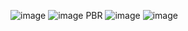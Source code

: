 ![image](https://github.com/Ji-Hun-Jeong/DX_Space/assets/147147285/df3f9890-237c-4689-aaf9-c0da9a57f9db)
![image](https://github.com/Ji-Hun-Jeong/DX_Space/assets/147147285/6375d73f-cb3c-4281-a20c-031b05f25aaa)
PBR
![image](https://github.com/Ji-Hun-Jeong/DX_Space/assets/147147285/d1cb9967-78c0-4187-a47e-a25d89076f71)
![image](https://github.com/Ji-Hun-Jeong/DX_Space/assets/147147285/13352308-d8c9-441d-b9bd-c585f300b370)
